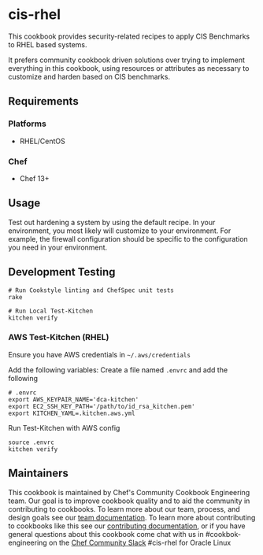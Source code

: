 # cis-rhel

This cookbook provides security-related recipes to apply CIS Benchmarks to RHEL based systems.

It prefers community cookbook driven solutions over trying to implement everything in this cookbook, using resources or attributes as necessary to customize and harden based on CIS benchmarks.

## Requirements

### Platforms

- RHEL/CentOS

### Chef

- Chef 13+

## Usage

Test out hardening a system by using the default recipe. In your environment, you most likely will customize to your environment. For example, the firewall configuration should be specific to the configuration you need in your environment.

## Development Testing

```
# Run Cookstyle linting and ChefSpec unit tests
rake

# Run Local Test-Kitchen
kitchen verify
```

### AWS Test-Kitchen (RHEL)

Ensure you have AWS credentials in `~/.aws/credentials`

Add the following variables:
Create a file named `.envrc` and add the following
```
# .envrc
export AWS_KEYPAIR_NAME='dca-kitchen'
export EC2_SSH_KEY_PATH='/path/to/id_rsa_kitchen.pem'
export KITCHEN_YAML=.kitchen.aws.yml
```

Run Test-Kitchen with AWS config
```
source .envrc
kitchen verify
```

## Maintainers

This cookbook is maintained by Chef's Community Cookbook Engineering team. Our goal is to improve cookbook quality and to aid the community in contributing to cookbooks. To learn more about our team, process, and design goals see our [team documentation](https://github.com/chef-cookbooks/community_cookbook_documentation/blob/master/COOKBOOK_TEAM.MD). To learn more about contributing to cookbooks like this see our [contributing documentation](https://github.com/chef-cookbooks/community_cookbook_documentation/blob/master/CONTRIBUTING.MD), or if you have general questions about this cookbook come chat with us in #cookbok-engineering on the [Chef Community Slack](http://community-slack.chef.io/)
#cis-rhel for Oracle Linux
